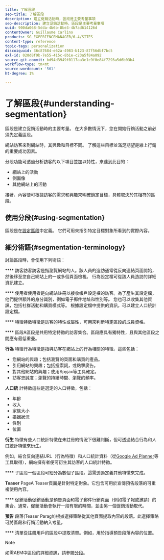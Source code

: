 ```yaml
---
title: 了解區段
seo-title: 了解區段
description: 建立促銷活動時，區段是主要考量事項
seo-description: 建立促銷活動時，區段是主要考量事項
uuid: 900da068-5dda-4b6b-8be3-4b7ad614126d
contentOwner: Guillaume Carlino
products: SG_EXPERIENCEMANAGER/6.4/SITES
content-type: reference
topic-tags: personalization
discoiquuid: 36c87684-e62a-4983-b123-87f56dbf7bc5
exl-id: 020d8f9b-7e55-415c-8b1e-c23a5f84a092
source-git-commit: bd94d3949f0117aa3e1c9f0e84f7293a5d6b03b4
workflow-type: tm+mt
source-wordcount: '561'
ht-degree: 1%

---
```


# 了解區段{#understanding-segmentation}

區段是建立促銷活動時的主要考量。 在大多數情況下，您在開始行銷活動之前必須先定義區段。

網站訪客來到網站時，其興趣和目標不同。 了解這些目標並滿足期望是線上行銷的重要成功因素。

分段功能可透過分析訪客的以下項目並加以特性，來達到此目的：

* 網站上的活動
* 側面像
* 其他網站上的活動

接著，內容便可根據訪客的需求和興趣來明確鎖定目標，具體取決於其相符的區段。

## 使用分段{#using-segmentation}

區段是在[設定區段](/help/sites-administering/campaign-segmentation.md)中定義。 它們可用來指引特定目標對象所看到的實際內容。

## 細分術語{#segmentation-terminology}

討論區段時，會使用下列術語：

**** 訪客訪客訪客是指瀏覽網站的人。該人員的造訪通常從反向連結頁面開始，然後移至您自己網站上的一或多個頁面檢視。 行為設定檔可從該人員造訪的詳細資訊建立。

**** 使用者使用者是向網站註冊以接收帳戶設定檔的訪客。為了產生其設定檔，他們提供額外的身分識別，例如電子郵件地址和性別等。 您也可以收集其他資訊，包括社群活動和購買模式等。 根據設定檔中提供的資訊，可以建立人口統計設定檔。

**** 特徵特徵特徵是訪客的特性或屬性，可用來判斷特定區段的成員資格。

**** 區段A區段是共用特定特徵的訪客集合。區段應具有獨特性，且與其他區段之間應有最低重疊。

**行為** 特徵行為特徵是指與訪客在網站上的行為相關的特徵。這些包括：

* 您網站的興趣；包括瀏覽的頁面和購買的產品。
* 引用網站的興趣；包括搜索詞，或點擊廣告。
* 對其他網站的興趣；使用Spyjax等工具確定。
* 訪客忠誠度；瀏覽的持續時間、瀏覽的頻率。

**人口統** 計特徵這些是選定的人口特徵，包括：

* 年齡
* 收入
* 家族大小
* 婚姻狀況
* 性別
* 位置

**衍生** 特徵有些人口統計特徵在未註冊的情況下很難判斷，但可透過結合行為和人口統計特徵來衍生。

例如，結合反向連結URL（行為特徵）和人口統計資料（從[Google Ad Planner](https://www.google.com/adplanner/)等工具取得），網站擁有者便可衍生其訪客的人口統計特徵。

**** 子區段一個區段可細分為數個子區段。這需透過定義其他特徵來完成。

**Teaser** PageA Teaser頁面是針對特定對象。它包含可用於宣傳預告段落的可重複使用內容。

**** 促銷活動促銷活動是預告頁面和電子郵件行銷頁面（例如電子報或邀請）的集合。通常，促銷活動會執行一段有限的時間，並由另一個促銷活動取代。

**預告** 段落(Teaser Paragh)根據選擇策略從其他頁面提取內容的段落。此選擇策略可將區段和行銷活動納入考量。

**** 清單從註冊用戶的區段中提取清單。例如，用於指導預告段落內容的位置。

>[!NOTE]
>
>如需AEM中區段的詳細資訊，請參閱[分段](/help/sites-administering/campaign-segmentation.md)。
